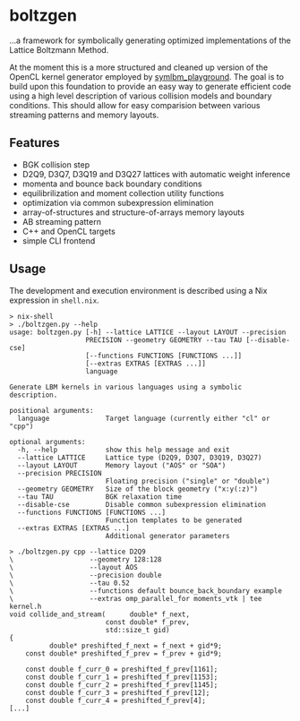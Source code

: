 # boltzgen

…a framework for symbolically generating optimized implementations of the Lattice Boltzmann Method.

At the moment this is a more structured and cleaned up version of the OpenCL kernel generator employed by [symlbm_playground](https://tree.kummerlaender.eu/projects/symlbm_playground/). The goal is to build upon this foundation to provide an easy way to generate efficient code using a high level description of various collision models and boundary conditions. This should allow for easy comparision between various streaming patterns and memory layouts.

## Features

* BGK collision step
* D2Q9, D3Q7, D3Q19 and D3Q27 lattices with automatic weight inference
* momenta and bounce back boundary conditions
* equilibrilization and moment collection utility functions
* optimization via common subexpression elimination
* array-of-structures and structure-of-arrays memory layouts
* AB streaming pattern
* C++ and OpenCL targets
* simple CLI frontend

## Usage

The development and execution environment is described using a Nix expression in `shell.nix`.

```
> nix-shell
> ./boltzgen.py --help
usage: boltzgen.py [-h] --lattice LATTICE --layout LAYOUT --precision
                   PRECISION --geometry GEOMETRY --tau TAU [--disable-cse]
                   [--functions FUNCTIONS [FUNCTIONS ...]]
                   [--extras EXTRAS [EXTRAS ...]]
                   language

Generate LBM kernels in various languages using a symbolic description.

positional arguments:
  language              Target language (currently either "cl" or "cpp")

optional arguments:
  -h, --help            show this help message and exit
  --lattice LATTICE     Lattice type (D2Q9, D3Q7, D3Q19, D3Q27)
  --layout LAYOUT       Memory layout ("AOS" or "SOA")
  --precision PRECISION
                        Floating precision ("single" or "double")
  --geometry GEOMETRY   Size of the block geometry ("x:y(:z)")
  --tau TAU             BGK relaxation time
  --disable-cse         Disable common subexpression elimination
  --functions FUNCTIONS [FUNCTIONS ...]
                        Function templates to be generated
  --extras EXTRAS [EXTRAS ...]
                        Additional generator parameters

> ./boltzgen.py cpp --lattice D2Q9
\                   --geometry 128:128
\                   --layout AOS
\                   --precision double
\                   --tau 0.52
\                   --functions default bounce_back_boundary example
\                   --extras omp_parallel_for moments_vtk | tee kernel.h
void collide_and_stream(      double* f_next,
                        const double* f_prev,
                        std::size_t gid)
{
          double* preshifted_f_next = f_next + gid*9;
    const double* preshifted_f_prev = f_prev + gid*9;

    const double f_curr_0 = preshifted_f_prev[1161];
    const double f_curr_1 = preshifted_f_prev[1153];
    const double f_curr_2 = preshifted_f_prev[1145];
    const double f_curr_3 = preshifted_f_prev[12];
    const double f_curr_4 = preshifted_f_prev[4];
[...]
```
